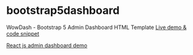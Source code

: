 # bootstrap5dashboard
WowDash - Bootstrap 5 Admin Dashboard HTML Template
[Live demo & code snippet
](https://therichpost.com/wowdash-bootstrap-5-admin-dashboard-html-template/)

[React js admin dashboard demo](https://therichpost.com/react-js-wowdash-bootstrap-5-admin-dashboard-html-template/)
